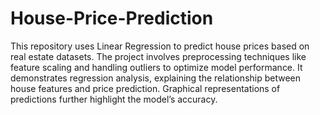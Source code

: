 # House-Price-Prediction
This repository uses Linear Regression to predict house prices based on real estate datasets.
The project involves preprocessing techniques like feature scaling and handling outliers to optimize model performance. It demonstrates regression analysis, explaining the relationship between house features and price prediction. Graphical representations of predictions further highlight the model’s accuracy.
